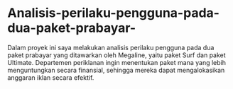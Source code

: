# Analisis-perilaku-pengguna-pada-dua-paket-prabayar-
Dalam proyek ini saya melakukan analisis perilaku pengguna pada dua paket prabayar yang ditawarkan oleh Megaline, yaitu paket Surf dan paket Ultimate. Departemen periklanan ingin menentukan paket mana yang lebih menguntungkan secara finansial, sehingga mereka dapat mengalokasikan anggaran iklan secara efektif.

